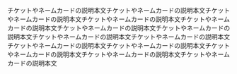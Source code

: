 <!-- TODO: -->

チケットやネームカードの説明本文チケットやネームカードの説明本文チケットやネームカードの説明本文チケットやネームカードの説明本文チケットやネームカードの説明本文チケットやネームカードの説明本文チケットやネームカードの説明本文チケットやネームカードの説明本文チケットやネームカードの説明本文チケットやネームカードの説明本文チケットやネームカードの説明本文チケットやネームカードの説明本文チケットやネームカードの説明本文チケットやネームカードの説明本文